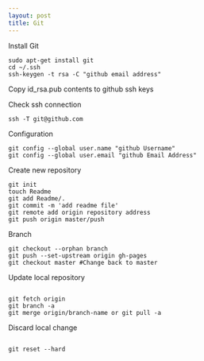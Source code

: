 ```yaml
---
layout: post
title: Git
---
```


Install Git
```
sudo apt-get install git
cd ~/.ssh
ssh-keygen -t rsa -C "github email address"
```
Copy id_rsa.pub contents to github ssh keys

Check ssh connection
<pre><code>ssh -T git@github.com</code></pre>

Configuration
<pre><code>git config --global user.name "github Username"
git config --global user.email "github Email Address" 
</code></pre>

Create new repository
<pre><code>git init
touch Readme
git add Readme/.
git commit -m 'add readme file'
git remote add origin repository address
git push origin master/push
</code></pre>

Branch
<pre><code>git checkout --orphan branch
git push --set-upstream origin gh-pages
git checkout master #Change back to master 
</code></pre>

Update local repository
<pre><code>
git fetch origin
git branch -a
git merge origin/branch-name or git pull -a
</code></pre>

Discard local change
<pre><code>
git reset --hard
</code></pre>

